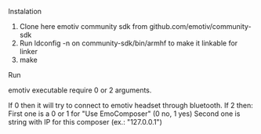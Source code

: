 Instalation

1) Clone here emotiv community sdk from github.com/emotiv/community-sdk
2) Run ldconfig -n on community-sdk/bin/armhf to make it linkable for linker
3) make


Run

emotiv executable require 0 or 2 arguments.

If 0 then it will try to connect to emotiv headset through bluetooth.
If 2 then:
	First one is a 0 or 1 for "Use EmoComposer" (0 no, 1 yes)
	Second one is string with IP for this composer (ex.: "127.0.0.1")
